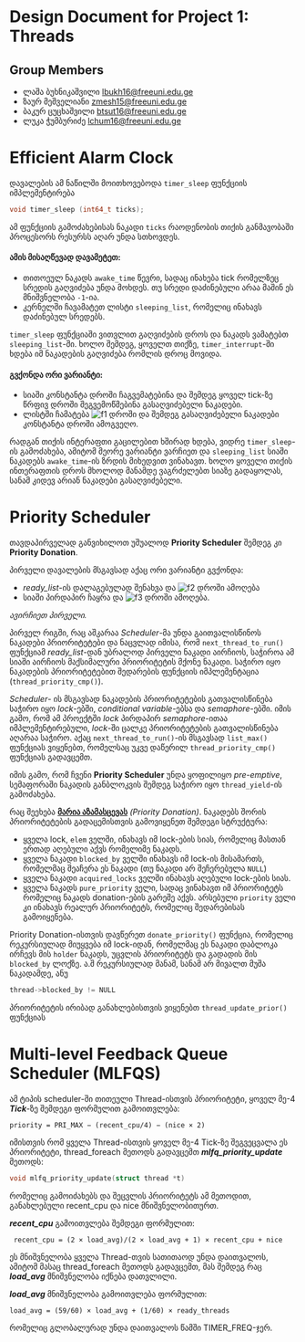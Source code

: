 Design Document for Project 1: Threads
======================================

## Group Members

* ლაშა ბუხნიკაშვილი <lbukh16@freeuni.edu.ge>
* ზაურ მეშველიანი <zmesh15@freeuni.edu.ge>
* ბაკურ ცუცხაშვილი <btsut16@freeuni.edu.ge>
* ლუკა ჭუმბურიძე <lchum16@freeuni.edu.ge>


# Efficient Alarm Clock
დავალების ამ ნაწილში მოითხოვებოდა `timer_sleep` ფუნქციის იმპლემენტირება
```c 
void timer_sleep (int64_t ticks);
```
ამ ფუნქციის გამოძახებისას ნაკადი `ticks` რაოდენობის თიქის განმავობაში პროცესორს რესურსს აღარ უნდა სთხოვდეს.

#### ამის მისაღწევად დავამეტეთ:
* თითოეულ ნაკადს `awake_time` წევრი, სადაც ინახება tick რომელზეც სრედის გაღვიძება უნდა მოხდეს. თუ სრედი დაძინებული არაა მაშინ ეს მნიშვნელობა `-1`-ია.
* კერნელში ჩავამატეთ ლისტი `sleeping_list`, რომელიც ინახავს დაძინებულ სრედებს.


`timer_sleep` ფუნქციაში ვითვლით გაღვიძების დროს და ნაკადს ვამატებთ `sleeping_list`-ში. ხოლო შემდეგ, ყოველთ თიქზე, `timer_interrupt`-ში ხდება იმ ნაკადების გაღვიძება რომლის დროც მოვიდა.

#### გვქონდა ორი ვარიანტი:
* სიაში კონსტანტა დროში ჩაგვემატებინა და შემდეგ ყოველ tick-ზე წრფივ დროში შეგვემოწმებინა გასაღვიძებელი ნაკადები.
* ლისტში ჩამატება ![f1] დროში და შემდეგ გასაღვიძებელი ნაკადები კონსტანტა დროში ამოგვეღო.

[f1]: http://chart.apis.google.com/chart?cht=tx&chl=O(nlog(n))&chf=bg,s,FFFFFF00

რადგან თიქის ინტერაფთი გაცილებით ხშირად ხდება, ვიდრე `timer_sleep`-ის გამოძახება, ამიტომ მეორე ვარიანტი ვარჩიეთ და `sleeping_list` სიაში ნაკადებს `awake_time`-ის ზრდის მიხედვით ვინახავთ. ხოლო ყოველი თიქის ინთერაფთის დროს მხოლოდ მანამდე ვაგრძელებთ სიაზე გადაყოლას, სანამ კიდევ არიან ნაკადები გასაღვიძებელი.


# Priority Scheduler
თავდაპირველად განვიხილოთ უშუალოდ **Priority Scheduler** შემდეგ კი **Priority Donation**.

პირველი დავალების მსგავსად აქაც ორი ვარიანტი გვქონდა:
* *ready_list*-ის დალაგებულად შენახვა და ![f2] დროში ამოღება
* სიაში პირდაპირ ჩაყრა და ![f3] დროში ამოღება.

*ავირჩიეთ პირველი.*

პირველ რიგში, რაც აშკარაა *Scheduler*-მა უნდა გაითვალისწინოს ნაკადები პრიორიტეტები და ნაცვლად იმისა, რომ `next_thread_to_run()` ფუნქციამ *ready_list*-დან უბრალოდ პირველი ნაკადი აირჩიოს, საჭიროა ამ სიაში აირჩიოს მაქსიმალური პრიორიტეტის მქონე ნაკადი. საჭირო იყო ნაკადების პრიორიტეტებით შედარების ფუნქციის იმპლემენტაცია (`thread_priority_cmp()`).

*Scheduler*- ის მსგავსად ნაკადების პრიორიტეტების გათვალისწინება საჭირო იყო *lock*-ებში, *conditional variable*-ებსა და *semaphore*-ებში. იმის გამო, რომ ამ პროექტში *lock* პირდაპირ *semaphore*-ითაა იმპლემენტირებული, *lock*-ში ცალკე პრიორიტეტების გათვალისწინება აღარაა საჭირო. აქაც `next_thread_to_run()`-ის მსგავსად `list_max()` ფუნქციას ვიყენებთ, რომელსაც უკვე დაწერილ `thread_priority_cmp()` ფუნქციას გადავცემთ.

იმის გამო, რომ ჩვენი **Priority Scheduler** უნდა ყოფილიყო *pre-emptive*, სემაფორაში ნაკადის განბლოკვის შემდეგ საჭირო იყო `thread_yield`-ის გამოძახება.

რაც შეეხება [**მარია აზამასცევას**](https://www.youtube.com/watch?v=PA4JYDQGJ6k) *(Priority Donation)*. ნაკადებს შორის პრიორიტეტების გადაცემისთვის გამოვიყენეთ შემდეგი სტრუქტურა:

*  ყველა lock,  `elem` ველში, ინახავს იმ lock-ების სიას, რომელიც მასთან ერთად აღებული აქვს რომელიმე ნაკადს.
* ყველა ნაკადი `blocked_by` ველში ინახავს იმ lock-ის მისამართს, რომელმაც შეაჩერა ეს ნაკადი (თუ ნაკადი არ შეჩერებულა `NULL`)
* ყველა ნაკადი `acquired_locks` ველში ინახავს აღებული lock-ების სიას.
* ყველა ნაკადს  `pure_priority` ველი, სადაც ვინახავთ იმ პრიორიტეტს რომელიც ნაკადს donation-ების გარეშე აქვს. არსებული `priority` ველი კი ინახავს რეალურ პრიორიტეტს, რომელიც შედარებისას გამოიყენება.

Priority Donation-ისთვის დავწერეთ `donate_priority()` ფუნქცია, რომელიც რეკურსიულად მიუყვება იმ lock-იდან, რომელმაც ეს ნაკადი დაბლოკა ირჩევს მის `holder` ნაკადს, უცვლის პრიორიტეტს და გადადის მის `blocked_by` ლოქზე. ა.შ რეკურსიულად მანამ, სანამ არ მივალთ მუშა ნაკადამდე, ანუ 
```c
thread->blocked_by != NULL
```
პრიორიტეტის ირიბად განახლებისთვის ვიყენებთ `thread_update_prior()` ფუნქციას

[f2]: http://chart.apis.google.com/chart?cht=tx&chl=O(1)&chf=bg,s,FFFFFF00
[f3]: http://chart.apis.google.com/chart?cht=tx&chl=O(n)&chf=bg,s,FFFFFF00


#  Multi-level Feedback Queue Scheduler (MLFQS)
ამ ტიპის scheduler-ში თითეული Thread-ისთვის პრიორიტეტი, ყოველ მე-4 ***Tick***-ზე შემდეგი ფორმულით გამოითვლება:
```
priority = PRI_MAX − (recent_cpu/4) − (nice × 2)
```
 
იმისთვის რომ ყველა Thread-ისთვის ყოველ მე-4 Tick-ზე შეგვეცვალა ეს პრიორიტეტი, thread_foreach მეთოდს გადავცემთ ***mlfq_priority_update*** მეთოდს:
```c
void mlfq_priority_update(struct thread *t)
``` 
 რომელიც გამოიძახებს და შეცვლის პრიორიტეტს ამ მეთოდით, განახლებული recent_cpu და nice მნიშვნელობითურთ.

***recent_cpu*** გამოითვლება შემდეგი ფორმულით:
```
 recent_cpu = (2 × load_avg)/(2 × load_avg + 1) × recent_cpu + nice
 ```
 ეს მნიშვნელობა ყველა Thread-თვის სათითაოდ უნდა დაითვალოს, ამიტომ მასაც  thread_foreach მეთოდს გადავცემთ, მას შემდეგ რაც ***load_avg*** მნიშვნელობა იქნება დათვლილი.

***load_avg*** მნიშვნელობა გამოითვლება ფორმულით:
```
load_avg = (59/60) × load_avg + (1/60) × ready_threads
```
რომელიც გლობალურად უნდა დაითვალოს წამში TIMER_FREQ-ჯერ.
